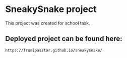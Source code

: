 # SneakySnake project

  This project was created for school task.

## Deployed project can be found here:
    https://frumipasztor.github.io/sneakysnake/
